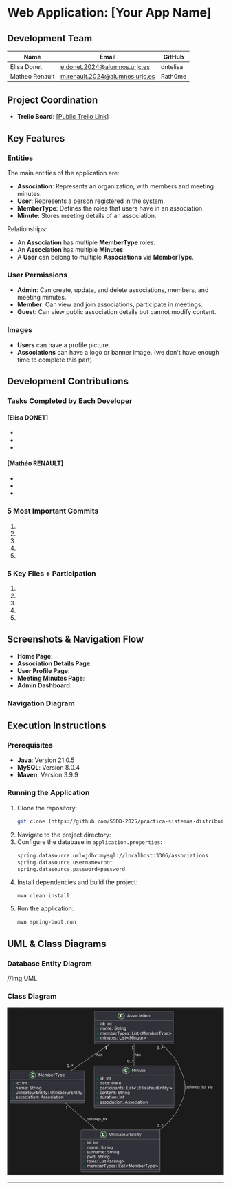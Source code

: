 # Web Application: [Your App Name]

## Development Team

| Name | Email | GitHub |
|------|-------|--------|
| Elisa Donet | e.donet.2024@alumnos.urjc.es | dntelisa |
| Matheo Renault | m.renault.2024@alumnos.urjc.es | Rath0me |


## Project Coordination
- **Trello Board**: [[Public Trello Link]](https://trello.com/invite/623787fba3139956f2e254f9/ATTIcc5e4f3d4670f971016a3c76493b78b9276AAE4D)

## Key Features
### Entities
The main entities of the application are:
- **Association**: Represents an organization, with members and meeting minutes.
- **User**: Represents a person registered in the system.
- **MemberType**: Defines the roles that users have in an association.
- **Minute**: Stores meeting details of an association.

Relationships:
- An **Association** has multiple **MemberType** roles.
- An **Association** has multiple **Minutes**.
- A **User** can belong to multiple **Associations** via **MemberType**.

### User Permissions
- **Admin**: Can create, update, and delete associations, members, and meeting minutes.
- **Member**: Can view and join associations, participate in meetings.
- **Guest**: Can view public association details but cannot modify content.

### Images
- **Users** can have a profile picture.
- **Associations** can have a logo or banner image.
(we don't have enough time to complete this part)

## Development Contributions

### Tasks Completed by Each Developer
#### [Elisa DONET]
- 
- 
- 

#### [Mathéo RENAULT]
- 
- 
- 

### 5 Most Important Commits
1. 
2. 
3. 
4. 
5. 

### 5 Key Files + Participation
1. 
2. 
3. 
4. 
5. 

## Screenshots & Navigation Flow

- **Home Page**: 
- **Association Details Page**: 
- **User Profile Page**: 
- **Meeting Minutes Page**: 
- **Admin Dashboard**:

### Navigation Diagram


## Execution Instructions
### Prerequisites
- **Java**: Version 21.0.5
- **MySQL**: Version 8.0.4
- **Maven**: Version 3.9.9

### Running the Application
1. Clone the repository:
   ```sh
   git clone (https://github.com/SSDD-2025/practica-sistemas-distribuidos-2025-grupo-1.git)
   ```
2. Navigate to the project directory:
3. Configure the database in `application.properties`:
   ```properties
   spring.datasource.url=jdbc:mysql://localhost:3306/associations
   spring.datasource.username=root
   spring.datasource.password=password
   ```
4. Install dependencies and build the project:
   ```sh
   mvn clean install
   ```
5. Run the application:
   ```sh
   mvn spring-boot:run
   ```

## UML & Class Diagrams
### Database Entity Diagram
//Img UML 

### Class Diagram
![class_diagram](image.png)

---



